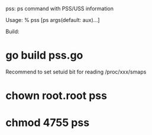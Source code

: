 pss: ps command with PSS/USS information

Usage:
 % pss [ps args(default: aux)...]

Build:
 # go build pss.go

Recommend to set setuid bit for reading /proc/xxx/smaps
 # chown root.root pss
 # chmod 4755 pss



